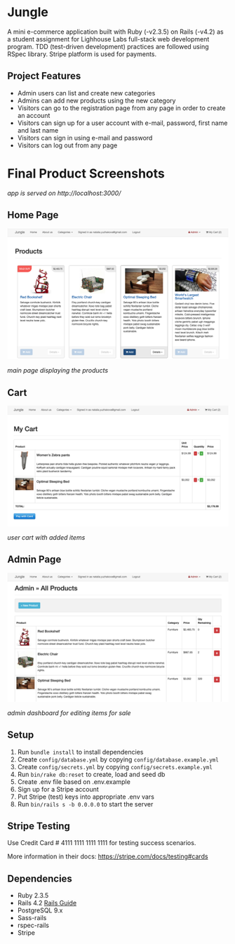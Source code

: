 # Jungle

A mini e-commerce application built with Ruby (-v2.3.5) on Rails (-v4.2) as a student assignment for Lighhouse Labs full-stack web development program.
TDD (test-driven development) practices are followed using RSpec library.
Stripe platform is used for payments.

## Project Features
- Admin users can list and create new categories
- Admins can add new products using the new category
- Visitors can go to the registration page from any page in order to create an account
- Visitors can sign up for a user account with e-mail, password, first name and last name
- Visitors can sign in using e-mail and password
- Visitors can log out from any page

# Final Product Screenshots
_app is served on http://localhost:3000/_
## Home Page
!["jungle-home-page"](https://raw.githubusercontent.com/yuzhakova/e-commerce-app-jungle-rails/master/public/screenshots-final-product/jungle-home-page.png)

_main page displaying the products_

## Cart
!["jungle-cart"](https://raw.githubusercontent.com/yuzhakova/e-commerce-app-jungle-rails/master/public/screenshots-final-product/jungle-cart.png)

_user cart with added items_

## Admin Page
!["jungle-admin-dashboard"](https://raw.githubusercontent.com/yuzhakova/e-commerce-app-jungle-rails/master/public/screenshots-final-product/jungle-admin-dashboard.png)

_admin dashboard for editing items for sale_

## Setup

1. Run `bundle install` to install dependencies
2. Create `config/database.yml` by copying `config/database.example.yml`
3. Create `config/secrets.yml` by copying `config/secrets.example.yml`
4. Run `bin/rake db:reset` to create, load and seed db
5. Create .env file based on .env.example
6. Sign up for a Stripe account
7. Put Stripe (test) keys into appropriate .env vars
8. Run `bin/rails s -b 0.0.0.0` to start the server

## Stripe Testing

Use Credit Card # 4111 1111 1111 1111 for testing success scenarios.

More information in their docs: <https://stripe.com/docs/testing#cards>

## Dependencies

* Ruby 2.3.5
* Rails 4.2 [Rails Guide](http://guides.rubyonrails.org/v4.2/)
* PostgreSQL 9.x
* Sass-rails
* rspec-rails
* Stripe
